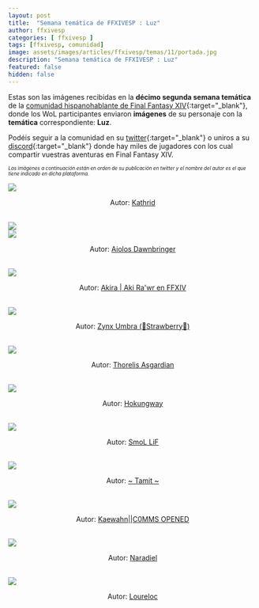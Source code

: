 ```yaml
---
layout: post
title:  "Semana temática de FFXIVESP : Luz"
author: ffxivesp
categories: [ ffxivesp ]
tags: [ffxivesp, comunidad]
image: assets/images/articles/ffxivesp/temas/11/portada.jpg
description: "Semana temática de FFXIVESP : Luz"
featured: false
hidden: false
---
```


Estas son las imágenes recibidas en la **décimo segunda semana temática** de la [comunidad hispanohablante de Final Fantasy XIV](https://twitter.com/FFXIVESP_){:target="_blank"}, donde los WoL participantes enviaron **imágenes** de su personaje con la **temática** correspondiente: **Luz**.

Podéis seguir a la comunidad en su [twitter](https://twitter.com/FFXIVESP_){:target="_blank"} o uniros a su [discord](https://discord.com/invite/XcYQ2fR){:target="_blank"} donde hay miles de jugadores con los cual compartir vuestras aventuras en Final Fantasy XIV.

<sub><sup><i>Las imágenes a continuación están en orden de su publicación en twitter y el nombre del autor es el que tiene indicado en dicha plataforma.</i></sup></sub>

<script src="https://cdnjs.cloudflare.com/ajax/libs/ekko-lightbox/5.3.0/ekko-lightbox.min.js" integrity="sha512-Y2IiVZeaBwXG1wSV7f13plqlmFOx8MdjuHyYFVoYzhyRr3nH/NMDjTBSswijzADdNzMyWNetbLMfOpIPl6Cv9g==" crossorigin="anonymous" referrerpolicy="no-referrer"></script>
<link rel="stylesheet" href="https://cdnjs.cloudflare.com/ajax/libs/ekko-lightbox/5.3.0/ekko-lightbox.css" integrity="sha512-Velp0ebMKjcd9RiCoaHhLXkR1sFoCCWXNp6w4zj1hfMifYB5441C+sKeBl/T/Ka6NjBiRfBBQRaQq65ekYz3UQ==" crossorigin="anonymous" referrerpolicy="no-referrer" />

<div class="container card">
    <div class="row">
        <div class="col-xl">
            <a href="{{ site.baseurl }}/assets/images/articles/ffxivesp/temas/12/alimoyama.jpg" data-toggle="lightbox"><img src="{{ site.baseurl }}/assets/images/articles/ffxivesp/temas/12/alimoyama.jpg"></a>
        </div>      
    </div>
    <div class="row">  
        <div class="col-xl">
            <p align="center">Autor: <a href="https://twitter.com/alimoyama" target="_blank">Kathrid</a></p>
        </div>
    </div>
</div>    

<br/>

<div class="container card">
    <div class="row">
        <div class="col-xl">
            <a href="{{ site.baseurl }}/assets/images/articles/ffxivesp/temas/12/SpardaStrife_1.jpg" data-toggle="lightbox"><img src="{{ site.baseurl }}/assets/images/articles/ffxivesp/temas/12/SpardaStrife_1.jpg"></a>
        </div>
        <div class="col-xl">
            <a href="{{ site.baseurl }}/assets/images/articles/ffxivesp/temas/12/SpardaStrife_2.jpg" data-toggle="lightbox"><img src="{{ site.baseurl }}/assets/images/articles/ffxivesp/temas/12/SpardaStrife_2.jpg"></a>
        </div>      
    </div>
    <div class="row">  
        <div class="col-xl">
            <p align="center">Autor: <a href="https://twitter.com/SpardaStrife" target="_blank">Aiolos Dawnbringer</a></p>
        </div>
    </div>
</div>    

<br/>

<div class="container card">
    <div class="row">
        <div class="col-xl">
            <a href="{{ site.baseurl }}/assets/images/articles/ffxivesp/temas/12/AkiraVay.jpg" data-toggle="lightbox"><img src="{{ site.baseurl }}/assets/images/articles/ffxivesp/temas/12/AkiraVay.jpg"></a>
        </div>      
    </div>
    <div class="row">  
        <div class="col-xl">
            <p align="center">Autor: <a href="https://twitter.com/AkiraVay" target="_blank">Akira | Aki Ra'wr en FFXIV</a></p>
        </div>
    </div>
</div>    

<br/>

<div class="container card">
    <div class="row">
        <div class="col-xl">
            <a href="{{ site.baseurl }}/assets/images/articles/ffxivesp/temas/12/ZynxUmbra.jpg" data-toggle="lightbox"><img src="{{ site.baseurl }}/assets/images/articles/ffxivesp/temas/12/ZynxUmbra.jpg"></a>
        </div>      
    </div>
    <div class="row">  
        <div class="col-xl">
            <p align="center">Autor: <a href="https://twitter.com/ZynxUmbra" target="_blank">Zynx Umbra (🍓Strawberry🍓)</a></p>
        </div>
    </div>
</div>    

<br/>

<div class="container card">
    <div class="row">
        <div class="col-xl">
            <a href="{{ site.baseurl }}/assets/images/articles/ffxivesp/temas/12/ThorelisAsgard1.jpg" data-toggle="lightbox"><img src="{{ site.baseurl }}/assets/images/articles/ffxivesp/temas/12/ThorelisAsgard1.jpg"></a>
        </div>      
    </div>
    <div class="row">  
        <div class="col-xl">
            <p align="center">Autor: <a href="https://twitter.com/ThorelisAsgard1" target="_blank">Thorelis Asgardian</a></p>
        </div>
    </div>
</div>    

<br/>

<div class="container card">
    <div class="row">
        <div class="col-xl">
            <a href="{{ site.baseurl }}/assets/images/articles/ffxivesp/temas/12/AlejandroBlzque.jpg" data-toggle="lightbox"><img src="{{ site.baseurl }}/assets/images/articles/ffxivesp/temas/12/AlejandroBlzque.jpg"></a>
        </div>      
    </div>
    <div class="row">  
        <div class="col-xl">
            <p align="center">Autor: <a href="https://twitter.com/AlejandroBlzque" target="_blank">Hokungway</a></p>
        </div>
    </div>
</div>    

<br/>

<div class="container card">
    <div class="row">
        <div class="col-xl">
            <a href="{{ site.baseurl }}/assets/images/articles/ffxivesp/temas/12/rezon_gon.jpg" data-toggle="lightbox"><img src="{{ site.baseurl }}/assets/images/articles/ffxivesp/temas/12/rezon_gon.jpg"></a>
        </div>      
    </div>
    <div class="row">  
        <div class="col-xl">
            <p align="center">Autor: <a href="https://twitter.com/rezon_gon" target="_blank">SmoL LiF</a></p>
        </div>
    </div>
</div>    

<br/>

<div class="container card">
    <div class="row">
        <div class="col-xl">
            <a href="{{ site.baseurl }}/assets/images/articles/ffxivesp/temas/12/Tamit_IX.jpg" data-toggle="lightbox"><img src="{{ site.baseurl }}/assets/images/articles/ffxivesp/temas/12/Tamit_IX.jpg"></a>
        </div>      
    </div>
    <div class="row">  
        <div class="col-xl">
            <p align="center">Autor: <a href="https://twitter.com/Tamit_IX" target="_blank">~ Tamit ~</a></p>
        </div>
    </div>
</div>    

<br/>

<div class="container card">
    <div class="row">
        <div class="col-xl">
            <a href="{{ site.baseurl }}/assets/images/articles/ffxivesp/temas/12/QueenRaikichi94.jpg" data-toggle="lightbox"><img src="{{ site.baseurl }}/assets/images/articles/ffxivesp/temas/12/QueenRaikichi94.jpg"></a>
        </div>      
    </div>
    <div class="row">  
        <div class="col-xl">
            <p align="center">Autor: <a href="https://twitter.com/QueenRaikichi94" target="_blank">Kaewahn||C0MMS OPENED</a></p>
        </div>
    </div>
</div>    

<br/>

<div class="container card">
    <div class="row">
        <div class="col-xl">
            <a href="{{ site.baseurl }}/assets/images/articles/ffxivesp/temas/12/IsaNaradiel.jpg" data-toggle="lightbox"><img src="{{ site.baseurl }}/assets/images/articles/ffxivesp/temas/12/IsaNaradiel.jpg"></a>
        </div>      
    </div>
    <div class="row">  
        <div class="col-xl">
            <p align="center">Autor: <a href="https://twitter.com/IsaNaradiel" target="_blank">Naradiel</a></p>
        </div>
    </div>
</div>    

<br/>

<div class="container card">
    <div class="row">
        <div class="col-xl">
            <a href="{{ site.baseurl }}/assets/images/articles/ffxivesp/temas/12/Loureloc.jpg" data-toggle="lightbox"><img src="{{ site.baseurl }}/assets/images/articles/ffxivesp/temas/12/Loureloc.jpg"></a>
        </div>      
    </div>
    <div class="row">  
        <div class="col-xl">
            <p align="center">Autor: <a href="https://twitter.com/Loureloc" target="_blank">Loureloc</a></p>
        </div>
    </div>
</div>    

<br/>

<script>
    $(document).on('click', '[data-toggle="lightbox"]', function(event) {
                event.preventDefault();
                $(this).ekkoLightbox();
            });
</script>
